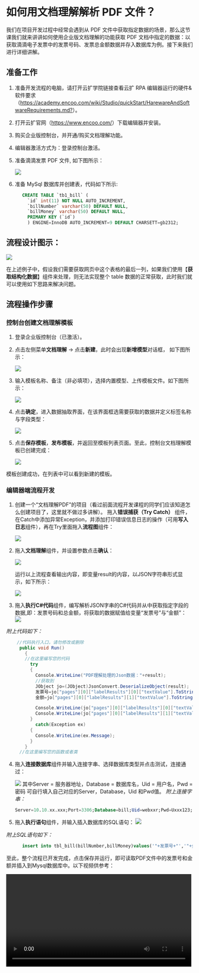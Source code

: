 # 如何用文档理解解析 PDF 文件？  

我们在项目开发过程中经常会遇到从 PDF 文件中获取指定数据的场景，那么这节课我们就来讲讲如何使用企业版文档理解的功能获取 PDF 文档中指定的数据：以获取滴滴电子发票中的发票号码、发票总金额数据并存入数据库为例。接下来我们进行详细讲解。

## **准备工作**

1. 准备开发流程的电脑，请打开云扩学院链接查看云扩 RPA 编辑器运行的硬件&软件要求（<https://academy.encoo.com/wiki/Studio/quickStart/HarewareAndSoftwareRequirements.md?>）。

2. 打开云扩官网（<https://www.encoo.com/>）下载编辑器并安装。

3. 购买企业版控制台，并开通/购买文档理解功能。

4. 编辑器激活方式为：登录控制台激活。
5. 准备滴滴发票 PDF 文件, 如下图所示：

    ![](https://docimages.blob.core.chinacloudapi.cn/images/Course/getDataFromPDF-1.png)

6. 准备 MySql 数据库并创建表，代码如下所示:

```sql
      CREATE TABLE `tb1_bill` (
        `id` int(11) NOT NULL AUTO_INCREMENT,
        `billNumber` varchar(50) DEFAULT NULL,
        `billMoney` varchar(50) DEFAULT NULL,
        PRIMARY KEY (`id`)
        ) ENGINE=InnoDB AUTO_INCREMENT=9 DEFAULT CHARSETT=gb2312; 
```

## **流程设计图示：**

![](https://docimages.blob.core.chinacloudapi.cn/images/Course/getDataFromPDF-2.png)

在上述例子中，假设我们需要获取网页中这个表格的最后一列，如果我们使用【**获取结构化数据**】组件来处理，则无法实现整个 table 数据的正常获取，此时我们就可以使用如下思路来解决问题。

## **流程操作步骤**

### **控制台创建文档理解模板**

1. 登录企业版控制台（已激活）。

2. 点击左侧菜单**文档理解** -> 点击**新建**，此时会出现**新增模型**对话框， 如下图所示：

    ![](https://docimages.blob.core.chinacloudapi.cn/images/Course/getDataFromPDF-3.png)

3. 输入模板名称、备注（非必填项），选择内置模型、上传模板文件。如下图所示：

    ![](https://docimages.blob.core.chinacloudapi.cn/images/Course/getDataFromPDF-4.png)

4. 点击**确定**，进入数据抽取界面，在该界面框选需要获取的数据并定义标签名称与字段类型：

    ![](https://docimages.blob.core.chinacloudapi.cn/images/Course/getDataFromPDF-5.png)

5. 点击**保存模板**，**发布模板**，并返回至模板列表页面。至此，控制台文档理解模板已创建完成：

    ![](https://docimages.blob.core.chinacloudapi.cn/images/Course/getDataFromPDF-6.png)

模板创建成功，在列表中可以看到新建的模板。

### **编辑器端流程开发**

1. 创建一个“文档理解PDF”的项目（看过前面流程开发课程的同学们应该知道怎么创建项目了，这里就不做过多讲解）。
拖入**错误捕获（Try Catch）** 组件，在Catch中添加异常Exception，并添加打印错误信息日志的操作（可用**写入日志**组件），再在Try里面拖入**流程图**组件：

    ![](https://docimages.blob.core.chinacloudapi.cn/images/Course/getDataFromPDF-7.png)

2. 拖入**文档理解**组件，并设置参数点击**确认**：

    ![](https://docimages.blob.core.chinacloudapi.cn/images/Course/getDataFromPDF-8.png)

    运行以上流程查看输出内容，即变量result的内容，以JSON字符串形式显示，如下所示：

    ![](https://docimages.blob.core.chinacloudapi.cn/images/Course/getDataFromPDF-10.png)

3. 拖入**执行C#代码**组件，编写解析JSON字串的C#代码并从中获取指定字段的数据,即：发票号码和总金额，将获取的数据赋值给变量“发票号”与“金额”：
    ![](https://docimages.blob.core.chinacloudapi.cn/images/Course/getDataFromPDF-9.png)

*附上代码如下：*

   ```C#
       //代码执行入口，请勿修改或删除
        public void Run()
          { 
          //在这里编写您的代码
            try
            {
              Console.WriteLine("PDF理解处理的Json数据："+result);
              //获取到
              JObject jo=(JObject)JsonConvert.DeserializeObject(result);
              发票号=jo["pages"][0]["labelResults"][0]["textValue"].ToString().Split(':')[1];
              金额=jo["pages"][0]["labelResults"][1]["textValue"].ToString().Split('￥')[1];

              Console.WriteLine(jo["pages"][0]["labelResults"][0]["textValue"].ToString().Split(':')[0]+":"+发票号);
              Console.WriteLine(jo["pages"][0]["labelResults"][1]["textValue"].ToString().Split(':')[0]+":"+金额);
            }
              catch(Exception ex)
            {
              Console.WriteLine(ex.Message);
            }
          }
        //在这里编写您的函数或者类 
   ```

4. 拖入**连接数据库**组件并输入连接字串、选择数据库类型并点击测试，连接通过：

    ![](https://docimages.blob.core.chinacloudapi.cn/images/Course/getDataFromPDF-11.png)
    其中Server = 服务器地址，Database = 数据库名，Uid = 用户名，Pwd = 密码
    可自行填入自己对应的Server，Database，Uid 和Pwd值。
    *附上连接字串：*

    ```sql
   Server=10.10.xx.xxx;Port=3306;Database=bill;Uid=webxxr;Pwd=Uxxx123;pooling=true; 
    ```

5. 拖入**执行语句**组件，并输入插入数据库的SQL语句：
![](https://docimages.blob.core.chinacloudapi.cn/images/Course/getDataFromPDF-12.png)

*附上SQL语句如下：*
```sql
      insert into tbl_bill(billNumber,billMoney)values('"+发票号+"','"+金额+"');
```

至此，整个流程已开发完成，点击保存并运行，即可读取PDF文件中的发票号和金额并插入到Mysql数据库中。以下视频供参考：

<video src="https://docimages.blob.core.chinacloudapi.cn/images/Course/Video/fileReader-Final.mp4" controls="controls" width="500px" />
